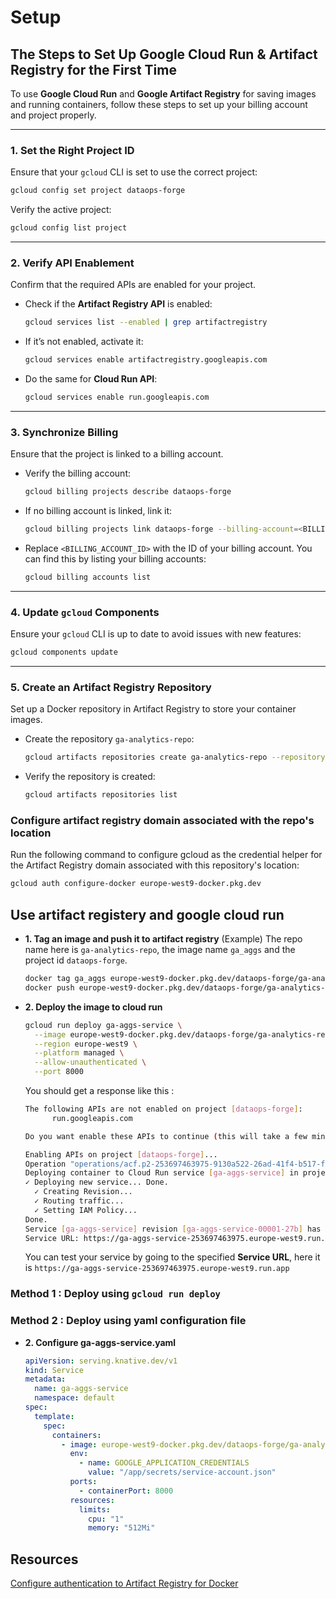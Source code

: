 # Setup

## The Steps to Set Up Google Cloud Run & Artifact Registry for the First Time

To use **Google Cloud Run** and **Google Artifact Registry** for saving images and running containers, follow these steps to set up your billing account and project properly.

---

### **1. Set the Right Project ID**

Ensure that your `gcloud` CLI is set to use the correct project:

```bash
gcloud config set project dataops-forge
```

Verify the active project:

```bash
gcloud config list project
```

---

### **2. Verify API Enablement**

Confirm that the required APIs are enabled for your project.

- Check if the **Artifact Registry API** is enabled:

  ```bash
  gcloud services list --enabled | grep artifactregistry
  ```

- If it’s not enabled, activate it:

  ```bash
  gcloud services enable artifactregistry.googleapis.com
  ```

- Do the same for **Cloud Run API**:

  ```bash
  gcloud services enable run.googleapis.com
  ```

---

### **3. Synchronize Billing**

Ensure that the project is linked to a billing account.

- Verify the billing account:

  ```bash
  gcloud billing projects describe dataops-forge
  ```

- If no billing account is linked, link it:

  ```bash
  gcloud billing projects link dataops-forge --billing-account=<BILLING_ACCOUNT_ID>
  ```

- Replace `<BILLING_ACCOUNT_ID>` with the ID of your billing account. You can find this by listing your billing accounts:

  ```bash
  gcloud billing accounts list
  ```

---

### **4. Update `gcloud` Components**

Ensure your `gcloud` CLI is up to date to avoid issues with new features:

```bash
gcloud components update
```

---

### **5. Create an Artifact Registry Repository**

Set up a Docker repository in Artifact Registry to store your container images.

- Create the repository `ga-analytics-repo`:

  ```bash
  gcloud artifacts repositories create ga-analytics-repo --repository-format=docker --location=europe-west9 --description="Repository for GA Analytics service, with exposed analysis"
  ```

- Verify the repository is created:

  ```bash
  gcloud artifacts repositories list
  ```

### Configure artifact registry domain associated with the repo's location

Run the following command to configure gcloud as the credential helper for the Artifact Registry domain associated with this repository's location:

```bash
gcloud auth configure-docker europe-west9-docker.pkg.dev
```

## Use artifact registery and google cloud run

- **1. Tag an image and push it to artifact registry** (Example)
  The repo name here is `ga-analytics-repo`, the image name `ga_aggs` and the project id `dataops-forge`.

  ```bash
  docker tag ga_aggs europe-west9-docker.pkg.dev/dataops-forge/ga-analytics-repo/ga_aggs
  docker push europe-west9-docker.pkg.dev/dataops-forge/ga-analytics-repo/ga_aggs
  ```

- **2. Deploy the image to cloud run**

  ```bash
  gcloud run deploy ga-aggs-service \
    --image europe-west9-docker.pkg.dev/dataops-forge/ga-analytics-repo/ga_aggs \
    --region europe-west9 \
    --platform managed \
    --allow-unauthenticated \
    --port 8000
  ```

  You should get a response like this :

  ```bash
  The following APIs are not enabled on project [dataops-forge]:
        run.googleapis.com

  Do you want enable these APIs to continue (this will take a few minutes)? (Y/n)?  Y

  Enabling APIs on project [dataops-forge]...
  Operation "operations/acf.p2-253697463975-9130a522-26ad-41f4-b517-fc30339ad7a2" finished successfully.
  Deploying container to Cloud Run service [ga-aggs-service] in project [dataops-forge] region [europe-west9]
  ✓ Deploying new service... Done.
    ✓ Creating Revision...
    ✓ Routing traffic...
    ✓ Setting IAM Policy...
  Done.  
  Service [ga-aggs-service] revision [ga-aggs-service-00001-27b] has been deployed and is serving 100 percent of traffic.
  Service URL: https://ga-aggs-service-253697463975.europe-west9.run.app
  ```

  You can test your service by going to the specified **Service URL**, here it is `https://ga-aggs-service-253697463975.europe-west9.run.app`

### Method 1 : Deploy using `gcloud run deploy`

### Method 2 : Deploy using yaml configuration file

- **2. Configure ga-aggs-service.yaml**

  ```yaml
  apiVersion: serving.knative.dev/v1
  kind: Service
  metadata:
    name: ga-aggs-service
    namespace: default
  spec:
    template:
      spec:
        containers:
          - image: europe-west9-docker.pkg.dev/dataops-forge/ga-analytics-repo/ga_aggs
            env:
              - name: GOOGLE_APPLICATION_CREDENTIALS
                value: "/app/secrets/service-account.json"
            ports:
              - containerPort: 8000
            resources:
              limits:
                cpu: "1"
                memory: "512Mi"
  ```

## Resources

[Configure authentication to Artifact Registry for Docker](https://cloud.google.com/artifact-registry/docs/docker/authentication)
